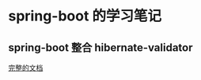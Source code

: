 # spring-boot 的学习笔记

## spring-boot 整合 hibernate-validator

[完整的文档](https://www.yuque.com/.dream/springboot/mqu15q)